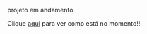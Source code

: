 projeto em andamento

Clique [aqui](https://uploaddeimagens.com.br/images/004/031/061/full/screencapture-localhost-3000-2022-09-21-18_12_12.png?1663794808) para ver como está no momento!!
